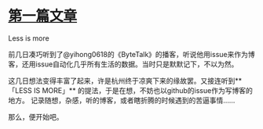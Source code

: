 # [第一篇文章](https://github.com/UniqueClouds/gitblog/issues/1)

Less is more

前几日凑巧听到了@yihong0618的《ByteTalk》的播客，听说他用issue来作为博客，还用issue自动化几乎所有生活的数据。当时只是默默记下，不以为然。

这几日想法变得丰富了起来，许是杭州终于凉爽下来的缘故罢。又接连听到**「LESS IS MORE」** 的提法，于是在想，不妨也以github的issue作为写博客的地方。
记录随想，杂感，听的博客，或者瞎折腾的时候遇到的苦逼事情……

那么，便开始吧。